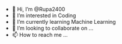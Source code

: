 - 👋 Hi, I’m @Rupa2400
- 👀 I’m interested in Coding
- 🌱 I’m currently learning Machine Learning
- 💞️ I’m looking to collaborate on ...
- 📫 How to reach me ...

<!---
Rupa2400/Rupa2400 is a ✨ special ✨ repository because its `README.md` (this file) appears on your GitHub profile.
You can click the Preview link to take a look at your changes.
--->
